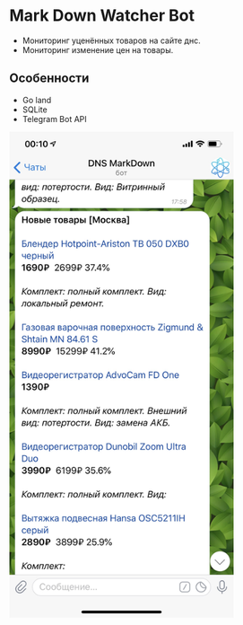 # Mark Down Watcher Bot
* Мониторинг уценённых товаров на сайте днс.
* Мониторинг изменение цен на товары.
## Особенности
* Go land
* SQLite
* Telegram Bot API


<img src="mark_down.jpeg" width="400">
